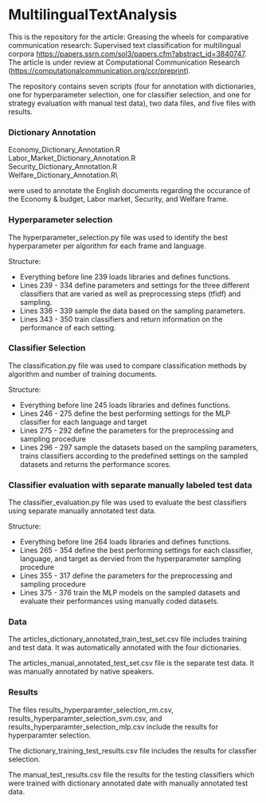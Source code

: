 # MultilingualTextAnalysis

This is the repository for the article:
Greasing the wheels for comparative communication research: Supervised text classification for multilingual corpora https://papers.ssrn.com/sol3/papers.cfm?abstract_id=3840747.
The article is under review at Computational Communication Research (https://computationalcommunication.org/ccr/preprint).


The repository contains seven scripts (four for annotation with dictionaries, one for hyperparameter selection, one for classifier selection, and one for strategy evaluation with manual test data), two data files, and five files with results.


### Dictionary Annotation

Economy_Dictionary_Annotation.R\
Labor_Market_Dictionary_Annotation.R\
Security_Dictionary_Annotation.R\
Welfare_Dictionary_Annotation.R\

were used to annotate the English documents regarding the occurance of the Economy & budget, Labor market, Security, and Welfare frame. 

### Hyperparameter selection
The hyperparameter_selection.py file was used to identify the best hyperparameter per algorithm for each frame and language.

Structure:
- Everything before line 239 loads libraries and defines functions.
- Lines 239 - 334 define parameters and settings for the three different classifiers that are varied as well as preprocessing steps (tfidf) and sampling.
- Lines 336 - 339 sample the data based on the sampling parameters.
- Lines 343 - 350 train classifiers and return information on the performance of each setting.

### Classifier Selection
The classification.py file was used to compare classification methods by algorithm and number of training documents.

Structure:
- Everything before line 245 loads libraries and defines functions.
- Lines 246 - 275 define the best performing settings for the MLP classifier for each language and target
- Lines 275 - 292 define the parameters for the preprocessing and sampling procedure
- Lines 296 - 297 sample the datasets based on the sampling parameters, trains classifiers according to the predefined settings on the sampled datasets and returns the performance scores.

### Classifier evaluation with separate manually labeled test data
The classifier_evaluation.py file was used to evaluate the best classifiers using separate manually annotated test data.

Structure:
- Everything before line 264 loads libraries and defines functions.
- Lines 265 - 354 define the best performing settings for each classifier, language, and target as dervied from the hyperparameter sampling procedure
- Lines 355 - 317 define the parameters for the preprocessing and sampling procedure
- Lines 375 - 376 train the MLP models on the sampled datasets and evaluate their performances using manually coded datasets.

### Data

The articles_dictionary_annotated_train_test_set.csv file includes training and test data. It was automatically annotated with the four dictionaries.

The articles_manual_annotated_test_set.csv file is the separate test data. It was manually annotated by native speakers.

### Results

The files results_hyperparamter_selection_rm.csv, results_hyperparamter_selection_svm.csv, and results_hyperparamter_selection_mlp.csv include the results for hyperparamter selection.

The dictionary_training_test_results.csv file includes the results for classfier selection.

The manual_test_results.csv file the results for the testing classifiers which were trained with dictionary annotated date with manually annotated test data.




